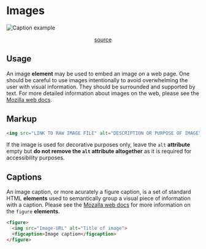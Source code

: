 # Images

![Caption example](/linear/figure.png)

<p style="text-align: center;">
<a href="https://github.com/UAB-IT/linear/blob/master/src/scss/02-base/_media.scss" target="_blank">source</a>
</p>

## Usage

An image **element** may be used to embed an image on a web page. One should be careful to use images intentionally to avoid overwhelming the user with visual information. They should be surrounded and supported by text. For more detailed information about images on the web, please see the [Mozilla web docs](https://developer.mozilla.org/en-US/docs/Web/HTML/Element/img).

## Markup

```html
<img src="LINK TO RAW IMAGE FILE" alt="DESCRIPTION OR PURPOSE OF IMAGE">
```

If the image is used for decorative purposes only, leave the `alt` **attribute** empty but **do not remove the `alt` attribute altogether** as it is required for accessibility purposes.

## Captions

An image caption, or more acurately a figure caption, is a set of standard HTML **elements** used to semantically group a visual piece of information with a caption. Please see the [Mozalla web docs](https://developer.mozilla.org/en-US/docs/Web/HTML/Element/figure) for more information on the `figure` **elements**.

```html
<figure>
  <img src="Image-URL" alt="Title of image">
  <figcaption>Image caption</figcaption>
</figure>
```
